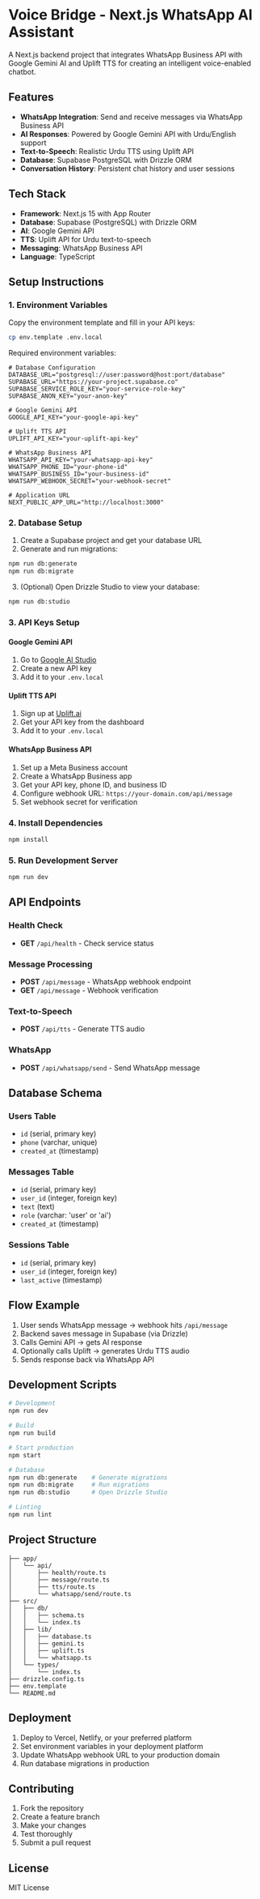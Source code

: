 # Voice Bridge - Next.js WhatsApp AI Assistant

A Next.js backend project that integrates WhatsApp Business API with Google Gemini AI and Uplift TTS for creating an intelligent voice-enabled chatbot.

## Features

- **WhatsApp Integration**: Send and receive messages via WhatsApp Business API
- **AI Responses**: Powered by Google Gemini API with Urdu/English support
- **Text-to-Speech**: Realistic Urdu TTS using Uplift API
- **Database**: Supabase PostgreSQL with Drizzle ORM
- **Conversation History**: Persistent chat history and user sessions

## Tech Stack

- **Framework**: Next.js 15 with App Router
- **Database**: Supabase (PostgreSQL) with Drizzle ORM
- **AI**: Google Gemini API
- **TTS**: Uplift API for Urdu text-to-speech
- **Messaging**: WhatsApp Business API
- **Language**: TypeScript

## Setup Instructions

### 1. Environment Variables

Copy the environment template and fill in your API keys:

```bash
cp env.template .env.local
```

Required environment variables:

```env
# Database Configuration
DATABASE_URL="postgresql://user:password@host:port/database"
SUPABASE_URL="https://your-project.supabase.co"
SUPABASE_SERVICE_ROLE_KEY="your-service-role-key"
SUPABASE_ANON_KEY="your-anon-key"

# Google Gemini API
GOOGLE_API_KEY="your-google-api-key"

# Uplift TTS API
UPLIFT_API_KEY="your-uplift-api-key"

# WhatsApp Business API
WHATSAPP_API_KEY="your-whatsapp-api-key"
WHATSAPP_PHONE_ID="your-phone-id"
WHATSAPP_BUSINESS_ID="your-business-id"
WHATSAPP_WEBHOOK_SECRET="your-webhook-secret"

# Application URL
NEXT_PUBLIC_APP_URL="http://localhost:3000"
```

### 2. Database Setup

1. Create a Supabase project and get your database URL
2. Generate and run migrations:

```bash
npm run db:generate
npm run db:migrate
```

3. (Optional) Open Drizzle Studio to view your database:

```bash
npm run db:studio
```

### 3. API Keys Setup

#### Google Gemini API
1. Go to [Google AI Studio](https://makersuite.google.com/app/apikey)
2. Create a new API key
3. Add it to your `.env.local`

#### Uplift TTS API
1. Sign up at [Uplift.ai](https://uplift.ai)
2. Get your API key from the dashboard
3. Add it to your `.env.local`

#### WhatsApp Business API
1. Set up a Meta Business account
2. Create a WhatsApp Business app
3. Get your API key, phone ID, and business ID
4. Configure webhook URL: `https://your-domain.com/api/message`
5. Set webhook secret for verification

### 4. Install Dependencies

```bash
npm install
```

### 5. Run Development Server

```bash
npm run dev
```

## API Endpoints

### Health Check
- **GET** `/api/health` - Check service status

### Message Processing
- **POST** `/api/message` - WhatsApp webhook endpoint
- **GET** `/api/message` - Webhook verification

### Text-to-Speech
- **POST** `/api/tts` - Generate TTS audio

### WhatsApp
- **POST** `/api/whatsapp/send` - Send WhatsApp message

## Database Schema

### Users Table
- `id` (serial, primary key)
- `phone` (varchar, unique)
- `created_at` (timestamp)

### Messages Table
- `id` (serial, primary key)
- `user_id` (integer, foreign key)
- `text` (text)
- `role` (varchar: 'user' or 'ai')
- `created_at` (timestamp)

### Sessions Table
- `id` (serial, primary key)
- `user_id` (integer, foreign key)
- `last_active` (timestamp)

## Flow Example

1. User sends WhatsApp message → webhook hits `/api/message`
2. Backend saves message in Supabase (via Drizzle)
3. Calls Gemini API → gets AI response
4. Optionally calls Uplift → generates Urdu TTS audio
5. Sends response back via WhatsApp API

## Development Scripts

```bash
# Development
npm run dev

# Build
npm run build

# Start production
npm start

# Database
npm run db:generate    # Generate migrations
npm run db:migrate     # Run migrations
npm run db:studio      # Open Drizzle Studio

# Linting
npm run lint
```

## Project Structure

```
├── app/
│   └── api/
│       ├── health/route.ts
│       ├── message/route.ts
│       ├── tts/route.ts
│       └── whatsapp/send/route.ts
├── src/
│   ├── db/
│   │   ├── schema.ts
│   │   └── index.ts
│   ├── lib/
│   │   ├── database.ts
│   │   ├── gemini.ts
│   │   ├── uplift.ts
│   │   └── whatsapp.ts
│   └── types/
│       └── index.ts
├── drizzle.config.ts
├── env.template
└── README.md
```

## Deployment

1. Deploy to Vercel, Netlify, or your preferred platform
2. Set environment variables in your deployment platform
3. Update WhatsApp webhook URL to your production domain
4. Run database migrations in production

## Contributing

1. Fork the repository
2. Create a feature branch
3. Make your changes
4. Test thoroughly
5. Submit a pull request

## License

MIT License